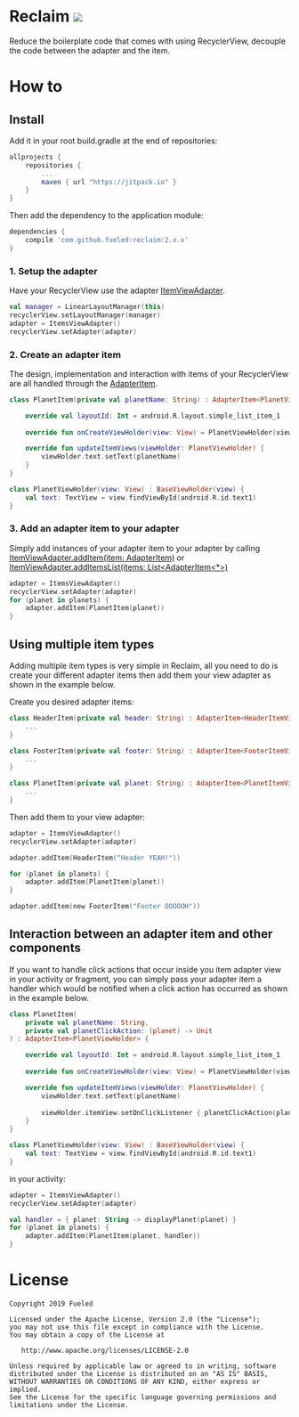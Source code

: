 # Reclaim [![](https://jitpack.io/v/Fueled/reclaim.svg)](https://jitpack.io/#Fueled/reclaim)

Reduce the boilerplate code that comes with using RecyclerView, decouple the code between the adapter and the item.

# How to
## Install
Add it in your root build.gradle at the end of repositories:
```groovy
allprojects {
    repositories {
        ...
        maven { url "https://jitpack.io" }
    }
}
```
Then add the dependency to the application module:
```groovy
dependencies {
    compile 'com.github.fueled:reclaim:2.x.x'
}
```

### 1. Setup the adapter
Have your RecyclerView use the adapter [ItemViewAdapter](reclaim/src/main/kotlin/com/fueled/reclaim/ItemsViewAdapter.kt).

```kotlin
val manager = LinearLayoutManager(this)
recyclerView.setLayoutManager(manager)
adapter = ItemsViewAdapter()
recyclerView.setAdapter(adapter)
```

### 2. Create an adapter item
The design, implementation and interaction with items of your RecyclerView are all handled through the [AdapterItem](reclaim/src/main/kotlin/com/fueled/reclaim/AdapterItem.kt).


```kotlin
class PlanetItem(private val planetName: String) : AdapterItem<PlanetViewHolder> {

    override val layoutId: Int = android.R.layout.simple_list_item_1
    
    override fun onCreateViewHolder(view: View) = PlanetViewHolder(view)

    override fun updateItemViews(viewHolder: PlanetViewHolder) {
        viewHolder.text.setText(planetName)
    }
}

class PlanetViewHolder(view: View) : BaseViewHolder(view) {
    val text: TextView = view.findViewById(android.R.id.text1)
}

```

### 3. Add an adapter item to your adapter
Simply add instances of your adapter item to your adapter by calling [ItemViewAdapter.addItem(item: AdapterItem)](reclaim/src/main/kotlin/com/fueled/reclaim/ItemsViewAdapter.kt#L113) or [ItemViewAdapter.addItemsList(items: List<AdapterItem<*>)](reclaim/src/main/kotlin/com/fueled/reclaim/ItemsViewAdapter.kt#L45)

```kotlin
adapter = ItemsViewAdapter()
recyclerView.setAdapter(adapter)
for (planet in planets) {
    adapter.addItem(PlanetItem(planet))
}
```

## Using multiple item types
Adding multiple item types is very simple in Reclaim, all you need to do is create your different adapter items then add them your view adapter as shown in the example below.

Create you desired adapter items:

```kotlin
class HeaderItem(private val header: String) : AdapterItem<HeaderItemViewHolder> {
    ...
}
```
```kotlin
class FooterItem(private val footer: String) : AdapterItem<FooterItemViewHolder> {
    ...
}
```
```kotlin
class PlanetItem(private val planet: String) : AdapterItem<PlanetItemViewHolder> {
    ...
}
```

Then add them to your view adapter:
```kotlin
adapter = ItemsViewAdapter()
recyclerView.setAdapter(adapter)

adapter.addItem(HeaderItem("Header YEAH!"))

for (planet in planets) {
    adapter.addItem(PlanetItem(planet))
}

adapter.addItem(new FooterItem("Footer OOOOOH"))
```

## Interaction between an adapter item and other components
If you want to handle click actions that occur inside you item adapter view in your activity or fragment, you can simply pass your adapter item a handler which would be notified when a click action has occurred as shown in the example below.

```kotlin
class PlanetItem(
    private val planetName: String, 
    private val planetClickAction: (planet) -> Unit
) : AdapterItem<PlanetViewHolder> {

    override val layoutId: Int = android.R.layout.simple_list_item_1
    
    override fun onCreateViewHolder(view: View) = PlanetViewHolder(view)

    override fun updateItemViews(viewHolder: PlanetViewHolder) {
        viewHolder.text.setText(planetName)
        
        viewHolder.itemView.setOnClickListener { planetClickAction(planetName) }
    }
}

class PlanetViewHolder(view: View) : BaseViewHolder(view) {
    val text: TextView = view.findViewById(android.R.id.text1)
}
```
in your activity:

```kotlin
adapter = ItemsViewAdapter()
recyclerView.setAdapter(adapter)

val handler = { planet: String -> displayPlanet(planet) }
for (planet in planets) {
    adapter.addItem(PlanetItem(planet, handler))
}
```

# License

    Copyright 2019 Fueled

    Licensed under the Apache License, Version 2.0 (the "License");
    you may not use this file except in compliance with the License.
    You may obtain a copy of the License at

       http://www.apache.org/licenses/LICENSE-2.0

    Unless required by applicable law or agreed to in writing, software
    distributed under the License is distributed on an "AS IS" BASIS,
    WITHOUT WARRANTIES OR CONDITIONS OF ANY KIND, either express or implied.
    See the License for the specific language governing permissions and
    limitations under the License.
